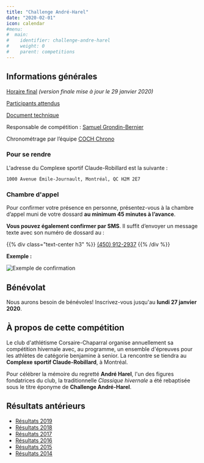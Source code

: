 ```yaml
---
title: "Challenge André-Harel"
date: "2020-02-01"
icon: calendar
#menu:
#  main:
#    identifier: challenge-andre-harel
#    weight: 0
#    parent: competitions
---
```



## Informations générales

[Horaire final](https://assets.corsaire-chaparral.org/competitions/2020/challenge-andre-harel-2020-document-technique.pdf) _(version finale mise à jour le 29 janvier 2020)_

[Participants attendus](http://athletisme-quebec.ca/medias/performances-challenge-andreharel.pdf)

[Document technique](https://campagnes.corsaire-chaparral.org/asset/466:challenge-andre-harel-document-technique-2020)

Responsable de compétition : [Samuel Grondin-Bernier](mailto:grondin750@hotmail.com)

Chronométrage par l’équipe [COCH Chrono](mailto:chronometrage@corsaire-chaparral.org)

### Pour se rendre

L'adresse du Complexe sportif Claude-Robillard est la suivante :

```
1000 Avenue Émile-Journault, Montréal, QC H2M 2E7
```

### Chambre d'appel

Pour confirmer votre présence en personne, présentez-vous à la chambre d’appel muni de votre dossard **au minimum 45 minutes à l’avance**.


**Vous pouvez également confirmer par SMS**. Il suffit d’envoyer un message texte avec son numéro de dossard au :

{{% div class="text-center h3" %}}
[(450) 912-2937](tel:+14509122937)
{{% /div %}}

**Exemple :**

![Exemple de confirmation](https://campagnes.corsaire-chaparral.org/media/images/c7d2d31b1c5e98445ed4cfa26b4caef0.png)

## Bénévolat

Nous aurons besoin de bénévoles! Inscrivez-vous jusqu'au **lundi 27 janvier 2020**.

<!--
<a class="btn btn-primary btn-large" href="https://campagnes.corsaire-chaparral.org/benevolat-challenge-andre-harel-2020">Bénévolat</a>
-->

## À propos de cette compétition

Le club d'athlétisme Corsaire-Chaparral organise annuellement sa compétition hivernale avec, au programme, un ensemble d'épreuves pour les athlètes de catégorie benjamine à senior. La rencontre se tiendra au **Complexe sportif Claude-Robillard**, à Montréal.

Pour célébrer la mémoire du regretté **André Harel**, l'un des figures fondatrices du club, la traditionnelle _Classique hivernale_ a été rebaptisée sous le titre éponyme de **Challenge André-Harel**.

## Résultats antérieurs

* [Résultats 2019](/resultats/2019/challenge-andre-harel/)
* [Résultats 2018](/resultats/2018/challenge-andre-harel/)
* [Résultats 2017](/resultats/2017/classique-hivernale-coch-2017/)
* [Résultats 2016](/resultats/2016/classique-hivernale-coch-2016/)
* [Résultats 2015](/resultats/2015/classique-hivernale-coch-2015/)
* [Résultats 2014](/resultats/2014/classique-hivernale-coch-2014/)
